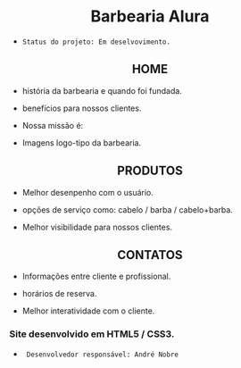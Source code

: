 <h1 align="center"> Barbearia Alura</h2>

*     Status do projeto: Em deselvovimento.


<h2 align="center">HOME</H2>

* história da barbearia e quando foi fundada.

* benefícios para nossos clientes.

* Nossa missão é: 

* Imagens logo-tipo da barbearia.

<h2 align="center">PRODUTOS</h2>

* Melhor desenpenho com o usuário.

* opções de serviço como: cabelo / barba / cabelo+barba.

* Melhor visibilidade para nossos clientes.

<h2 align="center">CONTATOS</h2>

* Informações entre cliente e profissional.

* horários de reserva.

* Melhor interatividade com o cliente.


<h3>Site desenvolvido em HTML5 / CSS3.</h3> 

*      Desenvolvedor responsável: André Nobre
